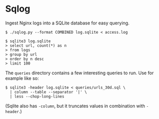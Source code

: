 # Sqlog

Ingest Nginx logs into a SQLite database for easy querying.

    $ ./sqlog.py --format COMBINED log.sqlite < access.log

    $ sqlite3 log.sqlite
    > select url, count(*) as n
    > from logs
    > group by url
    > order by n desc
    > limit 100

The `queries` directory contains a few interesting queries to run. Use for
example like so:

    $ sqlite3 -header log.sqlite < queries/urls_30d.sql \
      | column --table --separator '|' \
      | less --chop-long-lines

(Sqlite also has `-column`, but it truncates values in combination with
`-header`.)
